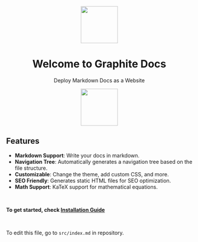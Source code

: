 <br>
<br>
<center>

<img src="/favicon.svg"  style="width:100px;">

# Welcome to Graphite Docs

Deploy Markdown Docs as a Website

<a href="https://github.com/gauravjot/graphite-md-server"><img src="https://img.shields.io/badge/github-%23121011.svg?style=for-the-badge&logo=github&logoColor=white" style="width:100px; display:inline"></a>

</center>

## Features

-   **Markdown Support**: Write your docs in markdown.
-   **Navigation Tree**: Automatically generates a navigation tree based on the file structure.
-   **Customizable**: Change the theme, add custom CSS, and more.
-   **SEO Friendly**: Generates static HTML files for SEO optimization.
-   **Math Support**: KaTeX support for mathematical equations.

<br/>

**To get started, check [Installation Guide](/0_Installation)**

<br/>

To edit this file, go to `src/index.md` in repository.
